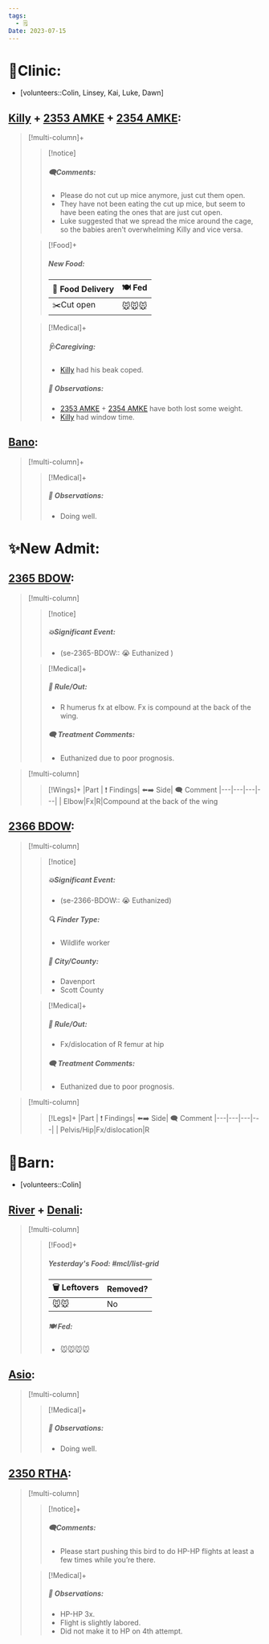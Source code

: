 ```yaml
---
tags:
  - 🗒️
Date: 2023-07-15
---
```


# 🏥Clinic:
- [volunteers::Colin, Linsey, Kai, Luke, Dawn]

## [Killy](../RARE%20Birds/Ed%20Birds/Killy.md) + [2353 AMKE](../RARE%20Birds/2353%20AMKE.md) + [2354 AMKE](../RARE%20Birds/2354%20AMKE.md):
> [!multi-column]+
>
>> [!notice]
>> ##### 🗨️Comments:
>> - Please do not cut up mice anymore, just cut them open.
>> - They have not been eating the cut up mice, but seem to have been eating the ones that are just cut open.
>> - Luke suggested that we spread the mice around the cage, so the babies aren't overwhelming Killy and vice versa.
>
>> [!Food]+
>> ##### New Food:
>> |🚚 Food Delivery| 🍽️ Fed|
>> |---|---|
>>| ✂️Cut open|🐭🐭🐭
>
>> [!Medical]+
>> ##### 🩺Caregiving:
>> - [Killy](../RARE%20Birds/Ed%20Birds/Killy.md) had his beak coped.
>>
>> ##### 🔭 Observations:
>> - [2353 AMKE](../RARE%20Birds/2353%20AMKE.md) + [2354 AMKE](../RARE%20Birds/2354%20AMKE.md) have both lost some weight.
>> - [Killy](../RARE%20Birds/Ed%20Birds/Killy.md) had window time.

## [Bano](../RARE%20Birds/Ed%20Birds/Bano.md):
> [!multi-column]+
>
>> [!Medical]+
>> ##### 🔭 Observations:
>> - Doing well.

# ✨New Admit:

## [2365 BDOW](../RARE%20Birds/2365%20BDOW.md):
> [!multi-column]
>
>> [!notice]
>> ##### 💥Significant Event:
>> - (se-2365-BDOW:: 😭 Euthanized )
>
>> [!Medical]+
>>##### 🥼 Rule/Out:
>>- R humerus fx at elbow. Fx is compound at the back of the wing.
>>
>> ##### 🗨️ Treatment Comments:
>> - Euthanized due to poor prognosis.
>

> [!multi-column]
>> [!Wings]+
>> |Part | ❗ Findings| ⬅️➡️ Side| 🗨️ Comment
>> |---|---|---|---|
>>| Elbow|Fx|R|Compound at the back of the wing

## [2366 BDOW](../RARE%20Birds/2366%20BDOW.md):
> [!multi-column]
>
>> [!notice]
>> ##### 💥Significant Event:
>> - (se-2366-BDOW:: 😭 Euthanized)
>>
>> ##### 🔍 Finder Type:
>> - Wildlife worker
>>
>> ##### 🌆 City/County:
>> - Davenport
>> - Scott County
>
>> [!Medical]+
>>##### 🥼 Rule/Out:
>>- Fx/dislocation of R femur at hip
>>
>> ##### 🗨️ Treatment Comments:
>> - Euthanized due to poor prognosis.
>

> [!multi-column]
>
>> [!Legs]+
>> |Part | ❗ Findings| ⬅️➡️ Side| 🗨️ Comment
>> |---|---|---|---|
>> | Pelvis/Hip|Fx/dislocation|R

# 🏡Barn:
- [volunteers::Colin]

## [River](../RARE%20Birds/Ed%20Birds/River.md) + [Denali](../RARE%20Birds/Ed%20Birds/Denali.md):
> [!multi-column]
>
>> [!Food]+
>> ##### Yesterday's Food: #mcl/list-grid
>> |🗑️ Leftovers| Removed?
>> |---|---|
>>|🐭🐭|No
>>
>> ##### 🍽️ Fed:
>> - 🐭🐭🐭🐭
>

## [Asio](../RARE%20Birds/Ed%20Birds/Asio.md):
> [!multi-column]
>
>> [!Medical]+
>> ##### 🔭 Observations:
>> - Doing well.

## [2350 RTHA](../RARE%20Birds/2350%20RTHA.md):
> [!multi-column]
>
>> [!notice]+
>> ##### 🗨️Comments:
>> - Please start pushing this bird to do HP-HP flights at least a few times while you’re there.
>
>> [!Medical]+
>> ##### 🔭 Observations:
>> - HP-HP 3x.
>> - Flight is slightly labored. 
>> - Did not make it to HP on 4th attempt.

